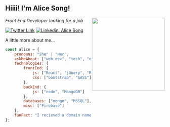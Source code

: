 <h2>Hiiii! I'm Alice Song!</h2>
<img align='right' src="https://media.giphy.com/media/YPQ62IX4xd60xJDaBu/giphy.gif" width="230">
<p><em>Front End Developer looking for a job </em></p>

[![Twitter Link](https://img.shields.io/twitter/follow/Aliceeeee825?style=social)](https://twitter.com/aliceeeee825)
[![Linkedin: Alice Song](https://img.shields.io/badge/-Alice-blue?style=flat-square&logo=Linkedin&logoColor=white)](https://www.linkedin.com/in/zhuyingsong-619212158/)

A little more about me...  

```javascript
const alice = {
    pronouns: "She" | "Her",
    askMeAbout: ["web dev", "tech", "nintendo switch games", "cooking and baking"],
    technologies: {
        frontEnd: {
            js: ["React", "jQuery", "Redux", "Material UI"],
            css: ["bootstrap", "SASS"]
        },
        backEnd: {
            js: ["node", "MongoDB"]
        },
        databases: ["mongo", "MSSQL"],
        misc: ["Firebase"]
    },
    funFact: "I recieved a domain name as a Christmas gift."
};
```
